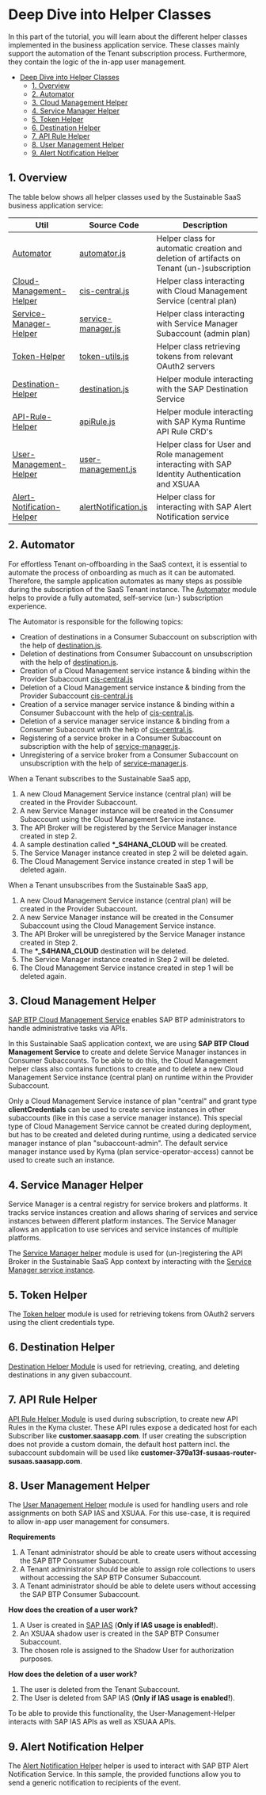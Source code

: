 # Deep Dive into Helper Classes

In this part of the tutorial, you will learn about the different helper classes implemented in the business application service. These classes mainly support the automation of the Tenant subscription process. Furthermore, they contain the logic of the in-app user management.  

- [Deep Dive into Helper Classes](#deep-dive-into-helper-classes)
  - [1. Overview](#1-overview)
  - [2. Automator](#2-automator)
  - [3. Cloud Management Helper](#3-cloud-management-helper)
  - [4. Service Manager Helper](#4-service-manager-helper)
  - [5. Token Helper](#5-token-helper)
  - [6. Destination Helper](#6-destination-helper)
  - [7. API Rule Helper](#7-api-rule-helper)
  - [8. User Management Helper](#8-user-management-helper)
  - [9. Alert Notification Helper](#9-alert-notification-helper)


## 1. Overview

The table below shows all helper classes used by the Sustainable SaaS business application service:

| Util          | Source Code                | Description                                                           | 
| ------------- | -------------------------- | --------------------------------------------------------------------- |
| [Automator](#2-Automator)     | [automator.js](https://github.com/SAP-samples/btp-kyma-cap-multitenant-susaas/blob/main/code/srv/utils/automator.js)| Helper class for automatic creation and deletion of artifacts on Tenant (un-)subscription | 
| [Cloud-Management-Helper](#3-Cloud-Management-Helper) | [cis-central.js](https://github.com/SAP-samples/btp-kyma-cap-multitenant-susaas/blob/main/code/srv/utils/cis-central.js) | Helper class interacting with Cloud Management Service (central plan) |
| [Service-Manager-Helper](#4-Service-Manager-Helper) | [service-manager.js](https://github.com/SAP-samples/btp-kyma-cap-multitenant-susaas/blob/main/code/srv/utils/service-manager.js) | Helper class interacting with Service Manager Subaccount (admin plan) |
| [Token-Helper](#5-Token-Helper)  | [token-utils.js](https://github.com/SAP-samples/btp-kyma-cap-multitenant-susaas/blob/main/code/srv/utils/token-utils.js) | Helper class retrieving tokens from relevant OAuth2 servers |
| [Destination-Helper](#6-Destination-Helper)  | [destination.js](https://github.com/SAP-samples/btp-kyma-cap-multitenant-susaas/blob/main/code/srv/utils/destination.js) | Helper module interacting with the SAP Destination Service |
| [API-Rule-Helper](#7-API-Rule-Helper)  | [apiRule.js](https://github.com/SAP-samples/btp-kyma-cap-multitenant-susaas/blob/main/code/srv/utils/destination.js) | Helper module interacting with SAP Kyma Runtime API Rule CRD's |
| [User-Management-Helper](#8-User-Management-Helper)  | [user-management.js](https://github.com/SAP-samples/btp-kyma-cap-multitenant-susaas/blob/main/code/srv/utils/user-management-utils.js) | Helper class for User and Role management interacting with SAP Identity Authentication and XSUAA |
| [Alert-Notification-Helper](#9-Alert-Notification-Helper)  | [alertNotification.js](https://github.com/SAP-samples/btp-kyma-cap-multitenant-susaas/blob/main/code/srv/utils/alertNotification.js) | Helper class for interacting with SAP Alert Notification service |


## 2. Automator

For effortless Tenant on-offboarding in the SaaS context, it is essential to automate the process of onboarding as much as it can be automated. Therefore, the sample application automates as many steps as possible during the subscription of the SaaS Tenant instance. The [Automator](https://github.com/SAP-samples/btp-kyma-cap-multitenant-susaas/blob/main/code/srv/utils/automator.js) module helps to provide a fully automated, self-service (un-) subscription experience.

The Automator is responsible for the following topics:
- Creation of destinations in a Consumer Subaccount on subscription with the help of [destination.js](https://github.com/SAP-samples/btp-kyma-cap-multitenant-susaas/blob/main/code/srv/utils/destination.js).
- Deletion of destinations from Consumer Subaccount on unsubscription with the help of [destination.js](https://github.com/SAP-samples/btp-kyma-cap-multitenant-susaas/blob/main/code/srv/utils/destination.js).
- Creation of a Cloud Management service instance & binding within the Provider Subaccount [cis-central.js](https://github.com/SAP-samples/btp-kyma-cap-multitenant-susaas/blob/main/code/srv/utils/cis-central.js)
- Deletion of a Cloud Management service instance & binding from the Provider Subaccount [cis-central.js](https://github.com/SAP-samples/btp-kyma-cap-multitenant-susaas/blob/main/code/srv/utils/cis-central.js)
- Creation of a service manager service instance & binding within a Consumer Subaccount with the help of [cis-central.js](https://github.com/SAP-samples/btp-kyma-cap-multitenant-susaas/blob/main/code/srv/utils/cis-central.js).
- Deletion of a service manager service instance & binding from a Consumer Subaccount with the help of [cis-central.js](https://github.com/SAP-samples/btp-kyma-cap-multitenant-susaas/blob/main/code/srv/utils/cis-central.js).
- Registering of a service broker in a Consumer Subaccount on subscription with the help of [service-manager.js](https://github.com/SAP-samples/btp-kyma-cap-multitenant-susaas/blob/main/code/srv/utils/service-manager.js).
- Unregistering of a service broker from a Consumer Subaccount on unsubscription with the help of [service-manager.js](https://github.com/SAP-samples/btp-kyma-cap-multitenant-susaas/blob/main/code/srv/utils/service-manager.js).

When a Tenant subscribes to the Sustainable SaaS app,
1. A new Cloud Management Service instance (central plan) will be created in the Provider Subaccount. 
2. A new Service Manager instance will be created in the Consumer Subaccount using the Cloud Management Service instance.
3. The API Broker will be registered by the Service Manager instance created in step 2.
4. A sample destination called **\*_S4HANA_CLOUD** will be created.
5. The Service Manager instance created in step 2 will be deleted again.
6. The Cloud Management Service instance created in step 1 will be deleted again.

When a Tenant unsubscribes from the Sustainable SaaS app,
1. A new Cloud Management Service instance (central plan) will be created in the Provider Subaccount. 
2. A new Service Manager instance will be created in the Consumer Subaccount using the Cloud Management Service instance.
3. The API Broker will be unregistered by the Service Manager instance created in Step 2.
4. The **\*_S4HANA_CLOUD** destination will be deleted.
5. The Service Manager instance created in Step 2 will be deleted.
6. The Cloud Management Service instance created in step 1 will be deleted again.


## 3. Cloud Management Helper
[SAP BTP Cloud Management Service](#https://help.sap.com/docs/BTP/65de2977205c403bbc107264b8eccf4b/17b6a171552544a6804f12ea83112a3f.html?locale=en-US&q=Cloud%20Management%20Central) enables SAP BTP administrators to handle administrative tasks via APIs.

In this Sustainable SaaS application context, we are using **SAP BTP Cloud Management Service** to create and delete Service Manager instances in Consumer Subaccounts. To be able to do this, the Cloud Management helper class also contains functions to create and to delete a new Cloud Management Service instance (central plan) on runtime within the Provider Subaccount.

Only a Cloud Management Service instance of plan "central" and grant type **clientCredentials** can be used to create service instances in other subaccounts (like in this case a service manager instance). This special type of Cloud Management Service cannot be created during deployment, but has to be created and deleted during runtime, using a dedicated service manager instance of plan "subaccount-admin". The default service manager instance used by Kyma (plan service-operator-access) cannot be used to create such an instance. 


## 4. Service Manager Helper

Service Manager is a central registry for service brokers and platforms. It tracks service instances creation and allows sharing of services and service instances between different platform instances. The Service Manager allows an application to use services and service instances of multiple platforms.

The [Service Manager helper](https://github.com/SAP-samples/btp-kyma-cap-multitenant-susaas/blob/main/code/srv/utils/service-manager.js) module is used for (un-)registering the API Broker in the Sustainable SaaS App context by interacting with the [Service Manager service instance](https://api.sap.com/api/APIServiceManagment/overview).


## 5. Token Helper
The [Token helper](https://github.com/SAP-samples/btp-kyma-cap-multitenant-susaas/blob/main/code/srv/utils/token-utils.js) module is used for retrieving tokens from OAuth2 servers using the client credentials type.


## 6. Destination Helper
[Destination Helper Module](./user-management.js) is used for retrieving, creating, and deleting destinations in any given subaccount.


## 7. API Rule Helper
[API Rule Helper Module](./apiRule.js) is used during subscription, to create new API Rules in the Kyma cluster. These API rules expose a dedicated host for each Subscriber like **customer.saasapp.com**. If user creating the subscription does not provide a custom domain, the default host pattern incl. the subaccount subdomain will be used like **customer-379a13f-susaas-router-susaas.saasapp.com**.


## 8. User Management Helper
The [User Management Helper](https://github.com/SAP-samples/btp-kyma-cap-multitenant-susaas/blob/main/code/srv/utils/user-management-utils.js) module is used for handling users and role assignments on both SAP IAS and XSUAA. For this use-case, it is required to allow in-app user management for consumers.

**Requirements**
1. A Tenant administrator should be able to create users without accessing the SAP BTP Consumer Subaccount.
2. A Tenant administrator should be able to assign role collections to users without accessing the SAP BTP Consumer Subaccount.
3. A Tenant administrator should be able to delete users without accessing the SAP BTP Consumer Subaccount.

**How does the creation of a user work?**
1. A User is created in [SAP IAS](https://help.sap.com/docs/IDENTITY_AUTHENTICATION/6d6d63354d1242d185ab4830fc04feb1/d17a116432d24470930ebea41977a888.html?version=Cloud&locale=en-US) (**Only if IAS usage is enabled!**).
2. An XSUAA shadow user is created in the SAP BTP Consumer Subaccount.
3. The chosen role is assigned to the Shadow User for authorization purposes.

**How does the deletion of a user work?**
1. The user is deleted from the Tenant Subaccount.
2. The User is deleted from SAP IAS (**Only if IAS usage is enabled!**).

To be able to provide this functionality, the User-Management-Helper interacts with SAP IAS APIs as well as XSUAA APIs.


## 9. Alert Notification Helper

The [Alert Notification Helper](https://github.com/SAP-samples/btp-kyma-cap-multitenant-susaas/blob/main/code/srv/utils/alertNotification.js) helper is used to interact with SAP BTP Alert Notification Service. In this sample, the provided functions allow you to send a generic notification to recipients of the event. 

